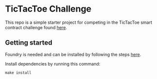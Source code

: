 # TicTacToe Challenge 
This repo is a simple starter project for competing in the TicTacToe smart contract challenge found [here](https://amarcu.dev).

## Getting started
Foundry is needed and can be installed by following the steps [here](https://github.com/foundry-rs/foundry#installation).

Install dependencies by running this command:
```
make install
```
